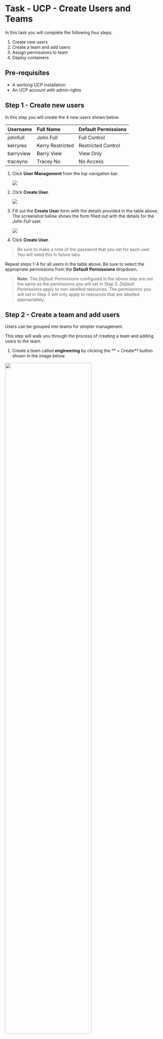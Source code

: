 # Task - UCP - Create Users and Teams

In this task you will complete the following four steps.

1. Create new users
2. Create a team and add users
3. Assign permissions to team
4. Deploy containers

## Pre-requisites

- A working UCP installation
- An UCP account with admin rights

## Step 1 - Create new users

In this step you will create the 4 new users shown below.

| Username   | Full Name         | Default Permissions |
| :--------- | :---------------- | :------------------ |
| johnfull   | John Full         | Full Control        |
| kerryres   | Kerry Restricted  | Restricted Control  |
| barryview  | Barry View        | View Only           |
| traceyno   | Tracey No         | No Access           |

1. Click **User Management** from the top navigation bar.

   ![](images/DEOPS-ucp_user_management.PNG)

2. Click **Create User**.

   ![](images/UCP-create_user.PNG)

3. Fill out the **Create User** form with the details provided in the table above. The screenshot below shows the form filled out with the details for the *John Full* user.

   <img src="images/UCP-create_user_form.PNG"/>

4. Click **Create User**.

> Be sure to make a note of the password that you set for each user. You will need this in future labs.

Repeat steps 1-4 for all users in the table above. Be sure to select the appropriate permissions from the **Default Permissions** dropdown.

>**Note:** The *Default Permissions* configured in the above step are not the same as the permissions you will set in Step 3. *Default Permissions* apply to non-labelled resources. The permissions you will set in Step 3 will only apply to resources that are labelled appropriately.

## Step 2 - Create a team and add users

Users can be grouped into teams for simpler management.

This step will walk you through the process of creating a team and adding users to the team.

1. Create a team called **engineering** by clicking the ** + Create** button shown in the image below.

  <img src="images/UCP-create_team.PNG" width="75%"/>

2. Set the **TEAM NAME** to "engineering"

3. Make sure the engineering team is selected and click the **Add User to Team** button from the **Members** tab.

  ![](images/UCP-add_users_to_team.PNG)

4. Add all four new users to the team by clicking the **Add to Team** button next to each of them and then click **Done**. Do not add yourself (usually "admin") to the team.

All four users are now members of the Engineering team.

## Step 3 Assign permissions to team

Labels are central to permissions in Docker UCP.

In this step you will create a new label and assign the Engineering team "View Only" access to that label. In Step 4 you will start a new container and apply that same label to the container. As a result, members of the Engineering team will have "View Only" access to the container.

1. With the **Engineering** team selected, go to the **Permissions** tab and click **+ Add Label**.

  ![](images/UCP-add_label_to_team.PNG)

2. Create the following three labels and click **Add Label**.

| LABEL            |   PERMISSION         |
| :-------------   |   :------------------|
| view             |   View Only          |
| restricted       |   Restricted Control |
| run              |   Full Control       |

The labels will now be listed on the **Permissions** tab of the Engineering team.

## Step 4 - Deploy Services

In this step you will deploy a new Service using the NGINX image and use the "view" label. You will also deploy a service without any label.

1. Select **Resources** from the top navigation bar, and click **Create Service**.

2. Create a service using the following details:

   * **Service Name:** nginx
   * **Images:** nginx
   
   Scroll to the botton of the form, where you can see the **Permissions Label** field. Select the **View** label
   
   ![](images/UCP-create_service_with_label.PNG)
   


Repeat the above steps to deploy another Service but this time, **Do note use any label**. Be sure to give each service a unique name.

In the next exercise you will explore the implications of running Services with labels.
   
   
   
   
   
   
   
   